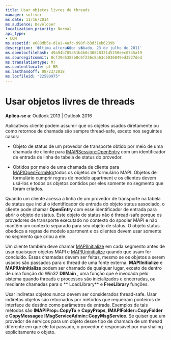 ```yaml
---
title: Usar objetos livres de threads
manager: soliver
ms.date: 11/16/2014
ms.audience: Developer
localization_priority: Normal
api_type:
- COM
ms.assetid: e688db5e-d1a1-4afc-998f-b3d31eb6239b
description: '�ltima altera��o: s�bado, 23 de julho de 2011'
ms.openlocfilehash: 49a94b785a51b4b0c3082832145250eec0745a19
ms.sourcegitcommit: 0cf39e5382b8c6f236c8a63c6036849ed3527ded
ms.translationtype: MT
ms.contentlocale: pt-BR
ms.lasthandoff: 08/23/2018
ms.locfileid: "22580975"
---
```

# <a name="using-thread-safe-objects"></a>Usar objetos livres de threads

  
  
**Aplica-se a**: Outlook 2013 | Outlook 2016 
  
Aplicativos cliente podem assumir que os objetos usados diretamente ou como retornos de chamada são sempre thread-safe, exceto nos seguintes casos:
  
- Objeto de status de um provedor de transporte obtido por meio de uma chamada de cliente para [IMAPISession::OpenEntry](imapisession-openentry.md) com um identificador de entrada de linha de tabela de status do provedor. 
    
- Obtidos por meio de uma chamada de cliente para [MAPIOpenFormMgr](mapiopenformmgr.md)todos os objetos de formulário MAPI. Objetos de formulário cumprir regras de modelo apartment e os clientes devem usá-los e todos os objetos contidos por eles somente no segmento que foram criados.
    
Quando um cliente acessa a linha de um provedor de transporte na tabela de status que inclui o identificador de entrada do objeto status associado, o cliente pode chamar **OpenEntry** com esse identificador de entrada para abrir o objeto de status. Este objeto de status não é thread-safe porque os provedores de transporte executado no contexto do spooler MAPI e não mantêm um contexto separado para seu objeto de status. O objeto status obedeça a regras de modelo apartment e os clientes devem usar somente no segmento que criou a ele. 
  
Um cliente também deve chamar [MAPIInitialize](mapiinitialize.md) em cada segmento antes de usar quaisquer objetos MAPI e [MAPIUninitialize](mapiuninitialize.md) quando que usam for concluído. Essas chamadas devem ser feitas, mesmo se os objetos a serem usados são passados para o thread de uma fonte externa. **MAPIInitialize** e **MAPIUninitialize** podem ser chamado de qualquer lugar, exceto de dentro de uma função do Win32 **DllMain** , uma função que é invocada pelo sistema quando threads e processos são inicializados e encerradas, ou mediante chamadas para o ** LoadLibrary** e **FreeLibrary** funções. 
  
Usar indiretas objetos nunca devem ser considerados thread-safe. Usar indiretas objetos são retornados por métodos que requeiram ponteiros de interface de destino como parâmetros de entrada. Exemplos de tais métodos são **IMAPIProp::CopyTo** e **CopyProps**, **IMAPIFolder::CopyFolder** e **CopyMessage**e **IMsgServiceAdmin::CopyMsgService**. Se quiser que um provedor de serviços para um objeto desse tipo de chamada de um thread diferente em que ele foi passado, o provedor é responsável por marshaling explicitamente o objeto.
  

